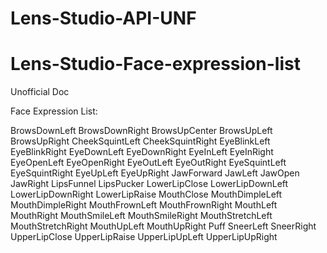 # Lens-Studio-API-UNF
# Lens-Studio-Face-expression-list
Unofficial Doc

Face Expression List:

BrowsDownLeft
BrowsDownRight
BrowsUpCenter
BrowsUpLeft
BrowsUpRight
CheekSquintLeft
CheekSquintRight
EyeBlinkLeft
EyeBlinkRight
EyeDownLeft
EyeDownRight
EyeInLeft
EyeInRight
EyeOpenLeft
EyeOpenRight
EyeOutLeft
EyeOutRight
EyeSquintLeft
EyeSquintRight
EyeUpLeft
EyeUpRight
JawForward
JawLeft
JawOpen
JawRight
LipsFunnel
LipsPucker
LowerLipClose
LowerLipDownLeft
LowerLipDownRight
LowerLipRaise
MouthClose
MouthDimpleLeft
MouthDimpleRight
MouthFrownLeft
MouthFrownRight
MouthLeft
MouthRight
MouthSmileLeft
MouthSmileRight
MouthStretchLeft
MouthStretchRight
MouthUpLeft
MouthUpRight
Puff
SneerLeft
SneerRight
UpperLipClose
UpperLipRaise
UpperLipUpLeft
UpperLipUpRight
